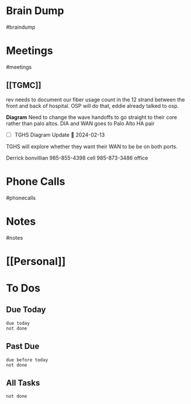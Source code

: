 # Brain Dump
#braindump 

# Meetings
#meetings 
## [[TGMC]]
rev needs to document our fiber usage count in the 12 strand between the front and back of hospital.  OSP will do that, eddie already talked to osp.

**Diagram**
Need to change the  wave handoffs to go straight to their core rather than palo altos.  DIA and WAN goes to Palo Alto HA pair
- [ ] TGHS Diagram Update 📅 2024-02-13


TGHS will explore whether they want their WAN to be be on both ports.  


Derrick bonvillian
985-855-4398 cell
985-873-3486 office

# Phone Calls
#phonecalls 
# Notes
#notes

# [[Personal]]

# To Dos
## Due Today
```tasks
due today
not done
```

##  Past Due
```tasks
due before today
not done
```

## All Tasks
```tasks
not done
```